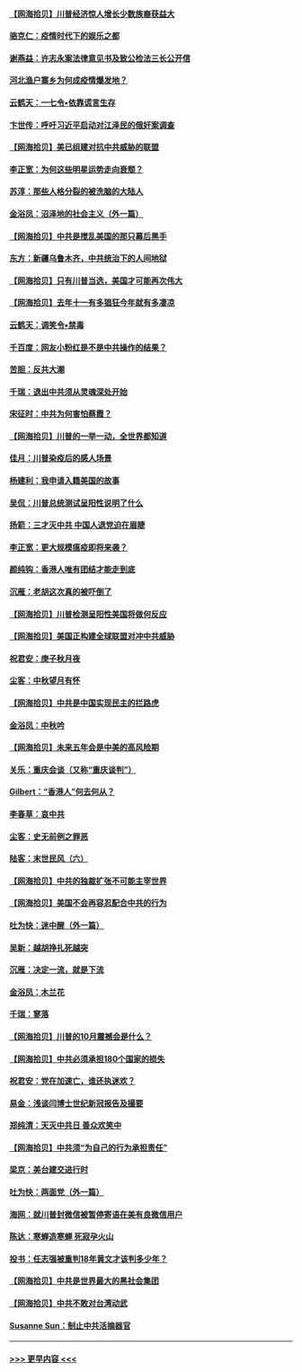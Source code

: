 #### [【网海拾贝】川普经济惊人增长少数族裔获益大](../pages/nsc993/n12471565.md?t=10140651) 
#### [骆克仁：疫情时代下的娱乐之都](../pages/nsc993/n12471312.md?t=10140651) 
#### [谢燕益：许志永案法律意见书及致公检法三长公开信](../pages/nsc993/n12470870.md?t=10140651) 
#### [河北渔户寨乡为何成疫情爆发地？](../pages/nsc993/n12464936.md?t=10140651) 
#### [云鹤天：一七令▪依靠谎言生存](../pages/nsc993/n12470034.md?t=10140651) 
#### [卞世传：呼吁习近平启动对江泽民的俄奸案调查](../pages/nsc993/n12469722.md?t=10140651) 
#### [【网海拾贝】美已组建对抗中共威胁的联盟](../pages/nsc993/n12469018.md?t=10140651) 
#### [李正宽：为何这些明星运势走向衰颓？](../pages/nsc993/n12468730.md?t=10140651) 
#### [苏淳：那些人格分裂的被洗脑的大陆人](../pages/nsc993/n12467858.md?t=10140651) 
#### [金浴凤：沼泽地的社会主义（外一篇）](../pages/nsc993/n12467792.md?t=10140651) 
#### [【网海拾贝】中共是搅乱美国的那只幕后黑手](../pages/nsc993/n12467700.md?t=10140651) 
#### [东方：新疆乌鲁木齐，中共统治下的人间地狱](../pages/nsc993/n12466075.md?t=10140651) 
#### [【网海拾贝】只有川普当选，美国才可能再次伟大](../pages/nsc993/n12466013.md?t=10140651) 
#### [【网海拾贝】去年十一有多猖狂今年就有多凄凉](../pages/nsc993/n12463649.md?t=10140651) 
#### [云鹤天：调笑令▪禁毒](../pages/nsc993/n12462975.md?t=10140651) 
#### [千百度：网友小粉红是不是中共操作的结果？](../pages/nsc993/n12461025.md?t=10140651) 
#### [苦胆：反共大潮](../pages/nsc993/n12459469.md?t=10140651) 
#### [千瑞：退出中共须从灵魂深处开始](../pages/nsc993/n12459437.md?t=10140651) 
#### [宋征时：中共为何害怕蔡霞？](../pages/nsc993/n12459097.md?t=10140651) 
#### [【网海拾贝】川普的一举一动，全世界都知道](../pages/nsc993/n12458825.md?t=10140651) 
#### [佳月：川普染疫后的感人场景](../pages/nsc993/n12456994.md?t=10140651) 
#### [杨建利：我申请入籍美国的故事](../pages/nsc993/n12455635.md?t=10140651) 
#### [吴侃：川普总统测试呈阳性说明了什么](../pages/nsc993/n12451869.md?t=10140651) 
#### [扬箭：三才灭中共 中国人退党迫在眉睫](../pages/nsc993/n12451842.md?t=10140651) 
#### [李正宽：更大规模瘟疫即将来袭？](../pages/nsc993/n12451455.md?t=10140651) 
#### [颜纯钩：香港人唯有团结才能走到底](../pages/nsc993/n12450870.md?t=10140651) 
#### [沉雁：老胡这次真的被吓倒了](../pages/nsc993/n12449796.md?t=10140651) 
#### [【网海拾贝】川普检测呈阳性美国将做何反应](../pages/nsc993/n12449042.md?t=10140651) 
#### [【网海拾贝】美国正构建全球联盟对冲中共威胁](../pages/nsc993/n12446580.md?t=10140651) 
#### [祝君安：庚子秋月夜](../pages/nsc993/n12445870.md?t=10140651) 
#### [尘客：中秋望月有怀](../pages/nsc993/n12444632.md?t=10140651) 
#### [【网海拾贝】中共是中国实现民主的拦路虎](../pages/nsc993/n12443573.md?t=10140651) 
#### [金浴凤：中秋吟](../pages/nsc993/n12441773.md?t=10140651) 
#### [【网海拾贝】未来五年会是中美的高风险期](../pages/nsc993/n12440760.md?t=10140651) 
#### [关乐：重庆会谈（又称“重庆谈判”）](../pages/nsc993/n12437525.md?t=10140651) 
#### [Gilbert：“香港人”何去何从？](../pages/nsc993/n12435894.md?t=10140651) 
#### [李春草：哀中共](../pages/nsc993/n12435874.md?t=10140651) 
#### [尘客：史无前例之罪恶](../pages/nsc993/n12435762.md?t=10140651) 
#### [陆客：末世民风（六）](../pages/nsc993/n12435354.md?t=10140651) 
#### [【网海拾贝】中共的独裁扩张不可能主宰世界](../pages/nsc993/n12435151.md?t=10140651) 
#### [【网海拾贝】美国不会再容忍配合中共的行为](../pages/nsc993/n12433808.md?t=10140651) 
#### [吐为快：迷中醒（外一篇）](../pages/nsc993/n12433585.md?t=10140651) 
#### [吴新：越胡挣扎死越突](../pages/nsc993/n12433562.md?t=10140651) 
#### [沉雁：决定一流，就是下流](../pages/nsc993/n12432128.md?t=10140651) 
#### [金浴凤：木兰花](../pages/nsc993/n12432124.md?t=10140651) 
#### [千瑞：寥落](../pages/nsc993/n12432071.md?t=10140651) 
#### [【网海拾贝】川普的10月震撼会是什么？](../pages/nsc993/n12431624.md?t=10140651) 
#### [【网海拾贝】中共必须承担180个国家的损失](../pages/nsc993/n12428893.md?t=10140651) 
#### [祝君安：党在加速亡，谁还执迷欢？](../pages/nsc993/n12428652.md?t=10140651) 
#### [易金：浅谈闫博士世纪新冠报告及撮要](../pages/nsc993/n12426822.md?t=10140651) 
#### [郑纯清：天灭中共日 善众欢笑中](../pages/nsc993/n12426784.md?t=10140651) 
#### [【网海拾贝】中共须“为自己的行为承担责任”](../pages/nsc993/n12426067.md?t=10140651) 
#### [梁京：美台建交进行时](../pages/nsc993/n12424066.md?t=10140651) 
#### [吐为快：两面党（外一篇）](../pages/nsc993/n12424043.md?t=10140651) 
#### [海网：就川普封微信被暂停寄语在美有良微信用户](../pages/nsc993/n12424021.md?t=10140651) 
#### [陈达：寒蝉造寒蝉 死寂孕火山](../pages/nsc993/n12423958.md?t=10140651) 
#### [投书：任志强被重判18年黄文才该判多少年？](../pages/nsc993/n12423672.md?t=10140651) 
#### [【网海拾贝】中共是世界最大的黑社会集团](../pages/nsc993/n12423543.md?t=10140651) 
#### [【网海拾贝】中共不敢对台湾动武](../pages/nsc993/n12421418.md?t=10140651) 
#### [Susanne Sun：制止中共活摘器官](../pages/nsc993/n12419654.md?t=10140651) 

----
#### [ >>> 更早内容 <<< ](../indexes/nsc993-earlier.md)
